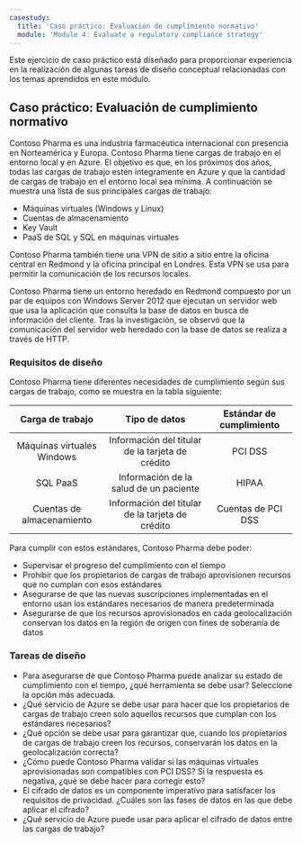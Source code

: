 ```yaml
---
casestudy:
  title: 'Caso práctico: Evaluación de cumplimiento normativo'
  module: 'Module 4: Evaluate a regulatory compliance strategy'
---
```


Este ejercicio de caso práctico está diseñado para proporcionar experiencia en la realización de algunas tareas de diseño conceptual relacionadas con los temas aprendidos en este módulo.

## Caso práctico: Evaluación de cumplimiento normativo

Contoso Pharma es una industria farmacéutica internacional con presencia en Norteamérica y Europa. Contoso Pharma tiene cargas de trabajo en el entorno local y en Azure. El objetivo es que, en los próximos dos años, todas las cargas de trabajo estén íntegramente en Azure y que la cantidad de cargas de trabajo en el entorno local sea mínima. A continuación se muestra una lista de sus principales cargas de trabajo:

- Máquinas virtuales (Windows y Linux)
- Cuentas de almacenamiento
- Key Vault
- PaaS de SQL y SQL en máquinas virtuales

Contoso Pharma también tiene una VPN de sitio a sitio entre la oficina central en Redmond y la oficina principal en Londres. Esta VPN se usa para permitir la comunicación de los recursos locales.

Contoso Pharma tiene un entorno heredado en Redmond compuesto por un par de equipos con Windows Server 2012 que ejecutan un servidor web que usa la aplicación que consulta la base de datos en busca de información del cliente. Tras la investigación, se observó que la comunicación del servidor web heredado con la base de datos se realiza a través de HTTP.

### Requisitos de diseño

Contoso Pharma tiene diferentes necesidades de cumplimiento según sus cargas de trabajo, como se muestra en la tabla siguiente:

| **Carga de trabajo** | **Tipo de datos** | **Estándar de cumplimiento** |
|:---:|:---:|:---:|
| Máquinas virtuales Windows | Información del titular de la tarjeta de crédito | PCI DSS |
| SQL PaaS | Información de la salud de un paciente | HIPAA |
| Cuentas de almacenamiento | Información del titular de la tarjeta de crédito | Cuentas de PCI DSS |

Para cumplir con estos estándares, Contoso Pharma debe poder:

- Supervisar el progreso del cumplimiento con el tiempo
- Prohibir que los propietarios de cargas de trabajo aprovisionen recursos que no cumplan con esos estándares
- Asegurarse de que las nuevas suscripciones implementadas en el entorno usan los estándares necesarios de manera predeterminada
- Asegurarse de que los recursos aprovisionados en cada geolocalización conservan los datos en la región de origen con fines de soberanía de datos

### Tareas de diseño

* Para asegurarse de que Contoso Pharma puede analizar su estado de cumplimiento con el tiempo, ¿qué herramienta se debe usar? Seleccione la opción más adecuada.
* ¿Qué servicio de Azure se debe usar para hacer que los propietarios de cargas de trabajo creen solo aquellos recursos que cumplan con los estándares necesarios?
* ¿Qué opción se debe usar para garantizar que, cuando los propietarios de cargas de trabajo creen los recursos, conservarán los datos en la geolocalización correcta?
* ¿Cómo puede Contoso Pharma validar si las máquinas virtuales aprovisionadas son compatibles con PCI DSS? Si la respuesta es negativa, ¿qué se debe hacer para corregir esto?
* El cifrado de datos es un componente imperativo para satisfacer los requisitos de privacidad. ¿Cuáles son las fases de datos en las que debe aplicar el cifrado?
* ¿Qué servicio de Azure puede usar para aplicar el cifrado de datos entre las cargas de trabajo?
